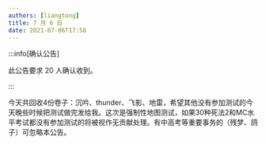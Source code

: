 ```yaml
---
authors: [liangtong]
title: 7 月 6 日
date: 2021-07-06T17:58
---
```


:::info[确认公告]

此公告要求 20 人确认收到。

:::

今天共回收4份卷子：沉吟、thunder、飞影、地雷，希望其他没有参加测试的今天晚些时候把测试做完发给我。这次是强制性地图测试，如果30种死法2和MC水平考试都没有参加测试的将被视作无贡献处理。有中高考等重要事务的（残梦、鸽子）可忽略本公告。
